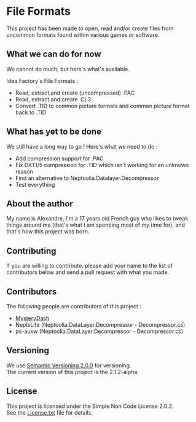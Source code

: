 # File Formats

This project has been made to open, read and/or create files from uncommon formats found within various games or software.

## What we can do for now

We cannot do much, but here's what's available.

Idea Factory's File Formats :
* Read, extract and create (uncompressed) .PAC
* Read, extract and create .CL3
* Convert .TID to common picture formats and common picture format back to .TID

## What has yet to be done

We still have a long way to go ! Here's what we need to do :
* Add compression support for .PAC
* Fix DXT1/5 compression for .TID which isn't working for an unknown reason
* Find an alternative to Neptoolia.Datalayer.Decompressor
* Test everything

## About the author

My name is Alexandre, I'm a 17 years old French guy who likes to tweak things around me (that's what I am spending most of my time for), and that's how this project was born.

## Contributing

If you are willing to contribute, please add your name to the list of contributors below and send a pull request with what you made.

## Contributors

The following people are contributors of this project :
- [MysteryDash](https://github.com/MysteryDash)
- NepIsLife (Neptoolia.DataLayer.Decompressor - Decompressor.cs)
- ps-auxw (Neptoolia.DataLayer.Decompressor - Decompressor.cs)

## Versioning

We use [Semantic Versioning 2.0.0](http://semver.org/) for versioning.  
The current version of this project is the 2.1.2-alpha.

## License

This project is licensed under the Simple Non Code License 2.0.2.  
See the [License.txt](License.txt) file for details.